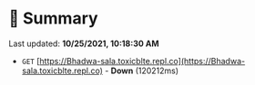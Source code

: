 # 📖 Summary
Last updated: **10/25/2021, 10:18:30 AM**

- `GET` [https://Bhadwa-sala.toxicblte.repl.co](https://Bhadwa-sala.toxicblte.repl.co) - **Down** (120212ms)
